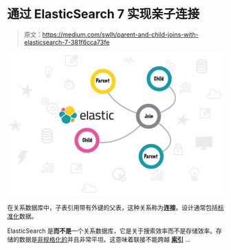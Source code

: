 # 通过 ElasticSearch 7 实现亲子连接

> 原文：<https://medium.com/swlh/parent-and-child-joins-with-elasticsearch-7-381f6cca73fe>

![](img/b7c7d9e4e2d8d22557ee1222d3a3d568.png)

在关系数据库中，子表引用带有外键的父表，这种关系称为**连接**。设计通常包括[标准化](https://support.microsoft.com/en-gb/help/283878/description-of-the-database-normalization-basics)数据。

ElasticSearch 是**而不是**一个关系数据库，它是关于搜索效率而不是存储效率。存储的数据是[非规格化的](/@katedoesdev/normalized-vs-denormalized-databases-210e1d67927d)并且非常平坦。这意味着联接不能跨越 [**索引**](https://www.elastic.co/guide/en/elasticsearch/reference/6.2/_basic_concepts.html#_index) …